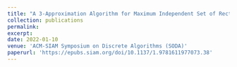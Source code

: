 ```yaml
---
title: "A 3-Approximation Algorithm for Maximum Independent Set of Rectangles"
collection: publications
permalink: 
excerpt:
date: 2022-01-10
venue: 'ACM-SIAM Symposium on Discrete Algorithms (SODA)'
paperurl: 'https://epubs.siam.org/doi/10.1137/1.9781611977073.38'
---
```


